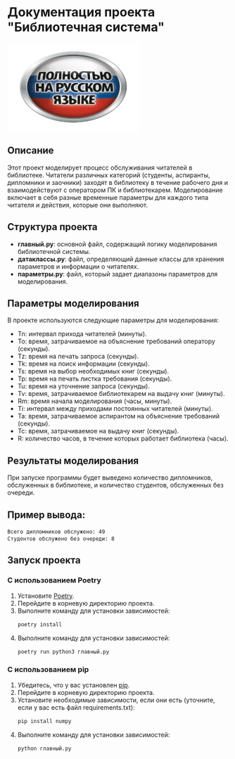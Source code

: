 # Документация проекта "Библиотечная система"
<img src="6580243080.jpg" alt="Полностью на русском языке" width="300" height="200">

## Описание
Этот проект моделирует процесс обслуживания читателей в библиотеке. Читатели различных категорий (студенты, аспиранты, дипломники и заочники) заходят в библиотеку в течение рабочего дня и взаимодействуют с оператором ПК и библиотекарем. Моделирование включает в себя разные временные параметры для каждого типа читателя и действия, которые они выполняют.

## Структура проекта
- **главный.py**: основной файл, содержащий логику моделирования библиотечной системы.
- **датаклассы.py**: файл, определяющий данные классы для хранения параметров и информации о читателях.
- **параметры.py**: файл, который задает диапазоны параметров для моделирования.

## Параметры моделирования
В проекте используются следующие параметры для моделирования:

- Tn: интервал прихода читателей (минуты).
- To: время, затрачиваемое на объяснение требований оператору (секунды).
- Tz: время на печать запроса (секунды).
- Tk: время на поиск информации (секунды).
- Ts: время на выбор необходимых книг (секунды).
- Tp: время на печать листка требования (секунды).
- Tu: время на уточнение запроса (секунды).
- Tv: время, затрачиваемое библиотекарем на выдачу книг (минуты).
- Rm: время начала моделирования (часы, минуты).
- Ti: интервал между приходами постоянных читателей (минуты).
- Ta: время, затрачиваемое аспирантом на объяснение требований (секунды).
- Tc: время, затрачиваемое на выдачу книг (секунды).
- R: количество часов, в течение которых работает библиотека (часы).

## Результаты моделирования
При запуске программы будет выведено количество дипломников, обслуженных в библиотеке, и количество студентов, обслуженных без очереди.

## Пример вывода:
```
Всего дипломников обслужено: 49
Студентов обслужено без очереди: 8
```

## Запуск проекта

### С использованием Poetry
1. Установите [Poetry](https://python-poetry.org/docs/#installation).
2. Перейдите в корневую директорию проекта.
3. Выполните команду для установки зависимостей:
   ```bash
   poetry install
   ```
4. Выполните команду для установки зависимостей:
   ```bash
   poetry run python3 главный.py
   ```

### С использованием pip
1. Убедитесь, что у вас установлен [pip](https://pip.pypa.io/en/stable/installation/).
2. Перейдите в корневую директорию проекта.
3. Установите необходимые зависимости, если они есть (уточните, если у вас есть файл requirements.txt):
   ```bash
   pip install numpy
   ```
4. Выполните команду для установки зависимостей:
   ```bash
   python главный.py
   ```